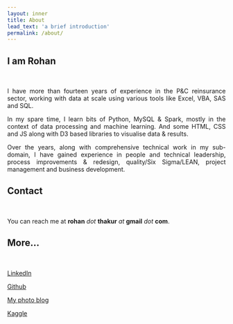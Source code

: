 ```yaml
---
layout: inner
title: About
lead_text: 'a brief introduction'
permalink: /about/
---
```


<div class="row">
  <div class="col-sm-7">

  <h2>I am Rohan</h2><br>
      <p style="text-align:justify;">
        I have more than fourteen years of experience in the P&C reinsurance sector, working with data at scale using various tools like Excel, VBA, SAS and SQL.  
      </p>
      <p style="text-align:justify;"> 
        In my spare time, I learn bits of Python, MySQL & Spark, mostly in the context of data processing and machine learning. And some HTML, CSS and JS along with D3 based libraries to visualise data & results.
      </p>
      <p style="text-align:justify;"> 
        Over the years, along with comprehensive technical work in my sub-domain, I have gained experience in people and technical leadership, process improvements & redesign, quality/Six Sigma/LEAN, project management and business development.
      </p>
  </div>
  <div class="col-sm-4 col-md-offset-1">
     <div class="row">
     <h2>Contact</h2><br>
      <p style="text-align:justify;">You can reach me at <b>rohan</b> <i>dot</i> <b>thakur</b> <i>at</i> <b>gmail</b> <i>dot</i> <b>com</b>.
      </p> 
     </div>
     <div class="row">
      <h2>More...</h2><br>
      <p>
        <a href="https://de.linkedin.com/in/rohanthakur" target="_blank">LinkedIn</a>
      </p>     
      <p> 
        <a href="https://github.com/rohankthakur" target="_blank">Github</a>
      </p>
      <p> 
        <a href="http://rohanthakursphotoblog.blogspot.de/view/mosaic" target="_blank">My photo blog</a>
      </p>
            <p> 
        <a href="https://www.kaggle.com/rohankthakur" target="_blank">Kaggle</a>
      </p>  
     </div>    
  </div>
</div>